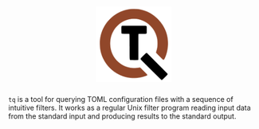 <h1 align="center">
  <div >
    <img
      src="https://raw.githubusercontent.com/mdm-code/mdm-code.github.io/main/tq_logo.png"
      alt="logo"
      style="object-fit: contain"
      width="30%"
    />
  </div>
</h1>

`tq` is a tool for querying TOML configuration files with a sequence of
intuitive filters. It works as a regular Unix filter program reading input data
from the standard input and producing results to the standard output.

